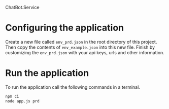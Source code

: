 ChatBot.Service

# Configuring the application

Create a new file called `env_prd.json` in the root directory of this project. Then copy the contents of `env_example.json` into this new file. Finish by customizing the `env_prd.json` with your api keys, urls and other information.

# Run the application

To run the application call the following commands in a terminal.

```sh
npm ci
node app.js prd
```
